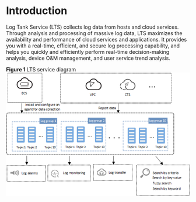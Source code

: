 # Introduction<a name="lts_01_0002"></a>

Log Tank Service \(LTS\) collects log data from hosts and cloud services. Through analysis and processing of massive log data, LTS maximizes the availability and performance of cloud services and applications. It provides you with a real-time, efficient, and secure log processing capability, and helps you quickly and efficiently perform real-time decision-making analysis, device O&M management, and user service trend analysis.

**Figure  1**  LTS service diagram<a name="fig20498413122510"></a>  
![](figures/lts-service-diagram.png "lts-service-diagram")

